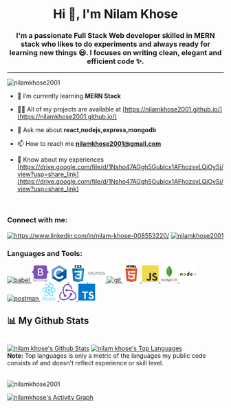 <h1 align="center">Hi 👋, I'm Nilam Khose</h1>
<h3 align="center">I'm a passionate Full Stack Web developer skilled in MERN stack who likes to do experiments and always ready for learning new things 😃. I focuses on writing clean, elegant and efficient code ✨.</h3>
<hr>
<p align="left"> <img src="https://komarev.com/ghpvc/?username=nilamkhose2001&label=Profile%20views&color=0e75b6&style=flat" alt="nilamkhose2001" /> </p>

- 🌱 I’m currently learning **MERN Stack**

- 👨‍💻 All of my projects are available at [https://nilamkhose2001.github.io/](https://nilamkhose2001.github.io/)

- 💬 Ask me about **react,nodejs,express,mongodb**

- 📫 How to reach me **nilamkhose2001@gmail.com**

- 📄 Know about my experiences [https://drive.google.com/file/d/1Nsho47AGgh5Gublcx1AFhozsvLQjOySj/view?usp=share_link](https://drive.google.com/file/d/1Nsho47AGgh5Gublcx1AFhozsvLQjOySj/view?usp=share_link)
 <br/>
<h3 align="left">Connect with me:</h3>
<p align="left">
<a href="https://linkedin.com/in/https://www.linkedin.com/in/nilam-khose-008553220/" target="blank"><img align="center" src="https://raw.githubusercontent.com/rahuldkjain/github-profile-readme-generator/master/src/images/icons/Social/linked-in-alt.svg" alt="https://www.linkedin.com/in/nilam-khose-008553220/" height="30" width="40" /></a>
<a href="https://codesandbox.com/nilamkhose2001" target="blank"><img align="center" src="https://raw.githubusercontent.com/rahuldkjain/github-profile-readme-generator/master/src/images/icons/Social/codesandbox.svg" alt="nilamkhose2001" height="30" width="40" /></a>
</p>

<h3 align="left">Languages and Tools:</h3>
<p align="left"> <a href="https://babeljs.io/" target="_blank" rel="noreferrer"> <img src="https://www.vectorlogo.zone/logos/babeljs/babeljs-icon.svg" alt="babel" width="40" height="40"/> </a> <a href="https://getbootstrap.com" target="_blank" rel="noreferrer"> <img src="https://raw.githubusercontent.com/devicons/devicon/master/icons/bootstrap/bootstrap-plain-wordmark.svg" alt="bootstrap" width="40" height="40"/> </a> <a href="https://www.cprogramming.com/" target="_blank" rel="noreferrer"> <img src="https://raw.githubusercontent.com/devicons/devicon/master/icons/c/c-original.svg" alt="c" width="40" height="40"/> </a> <a href="https://www.w3schools.com/css/" target="_blank" rel="noreferrer"> <img src="https://raw.githubusercontent.com/devicons/devicon/master/icons/css3/css3-original-wordmark.svg" alt="css3" width="40" height="40"/> </a> <a href="https://expressjs.com" target="_blank" rel="noreferrer"> <img src="https://raw.githubusercontent.com/devicons/devicon/master/icons/express/express-original-wordmark.svg" alt="express" width="40" height="40"/> </a> <a href="https://git-scm.com/" target="_blank" rel="noreferrer"> <img src="https://www.vectorlogo.zone/logos/git-scm/git-scm-icon.svg" alt="git" width="40" height="40"/> </a> <a href="https://www.w3.org/html/" target="_blank" rel="noreferrer"> <img src="https://raw.githubusercontent.com/devicons/devicon/master/icons/html5/html5-original-wordmark.svg" alt="html5" width="40" height="40"/> </a> <a href="https://developer.mozilla.org/en-US/docs/Web/JavaScript" target="_blank" rel="noreferrer"> <img src="https://raw.githubusercontent.com/devicons/devicon/master/icons/javascript/javascript-original.svg" alt="javascript" width="40" height="40"/> </a> <a href="https://www.mongodb.com/" target="_blank" rel="noreferrer"> <img src="https://raw.githubusercontent.com/devicons/devicon/master/icons/mongodb/mongodb-original-wordmark.svg" alt="mongodb" width="40" height="40"/> </a> <a href="https://nodejs.org" target="_blank" rel="noreferrer"> <img src="https://raw.githubusercontent.com/devicons/devicon/master/icons/nodejs/nodejs-original-wordmark.svg" alt="nodejs" width="40" height="40"/> </a> <a href="https://postman.com" target="_blank" rel="noreferrer"> <img src="https://www.vectorlogo.zone/logos/getpostman/getpostman-icon.svg" alt="postman" width="40" height="40"/> </a> <a href="https://reactjs.org/" target="_blank" rel="noreferrer"> <img src="https://raw.githubusercontent.com/devicons/devicon/master/icons/react/react-original-wordmark.svg" alt="react" width="40" height="40"/> </a> <a href="https://redux.js.org" target="_blank" rel="noreferrer"> <img src="https://raw.githubusercontent.com/devicons/devicon/master/icons/redux/redux-original.svg" alt="redux" width="40" height="40"/> </a> <a href="https://www.typescriptlang.org/" target="_blank" rel="noreferrer"> <img src="https://raw.githubusercontent.com/devicons/devicon/master/icons/typescript/typescript-original.svg" alt="typescript" width="40" height="40"/> </a> </p>



## 📊 My Github Stats
  <br/>
    <a href="https://github.com/nilamkhose2001/github-readme-stats"><img alt="nilam khose's Github Stats" src="https://github-readme-stats.vercel.app/api?username=nilamkhose2001&show_icons=true&count_private=true&theme=react&hide_border=true&bg_color=0D1117" /></a>
  <a href="https://github.com/nilamkhose2001/github-readme-stats"><img alt="nilam khose's Top Languages" src="https://github-readme-stats.vercel.app/api/top-langs/?username=nilamkhose2001&langs_count=8&count_private=true&layout=compact&exclude_repo=nilamkhose2001.github.io,c3,test,web-Coding,ZaraWeb-Clone&theme=react&hide_border=true&bg_color=0D1117" /></a>
  <br/>
  <b>Note:</b> Top languages is only a metric of the languages my public code consists of and doesn't reflect experience or skill level.

<br/>
<br/>

<p><img align="center" src="https://github-readme-streak-stats.herokuapp.com/?user=nilamkhose2001&&theme=tokyonight" alt="nilamkhose2001" /></p>



<a href="https://github.com/nilamkhose2001/github-readme-activity-graph"><img alt="nilamkhose's Activity Graph" src="https://activity-graph.herokuapp.com/graph?username=nilamkhose2001&bg_color=0D1117&color=5BCDEC&line=5BCDEC&point=FFFFFF&hide_border=true" /></a>
<br/>
